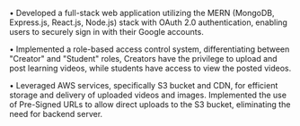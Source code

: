 • Developed a full-stack web application utilizing the MERN (MongoDB, Express.js, React.js, Node.js) stack with OAuth 2.0 authentication, enabling users to securely sign in with their Google accounts.

• Implemented a role-based access control system, differentiating between "Creator" and "Student" roles, Creators have the privilege to upload and post learning videos, while students have access to view the posted videos.

• Leveraged AWS services, specifically S3 bucket and CDN, for efficient storage and delivery of uploaded videos and images. Implemented the use of Pre-Signed URLs to allow direct uploads to the S3 bucket, eliminating the need for backend server.
